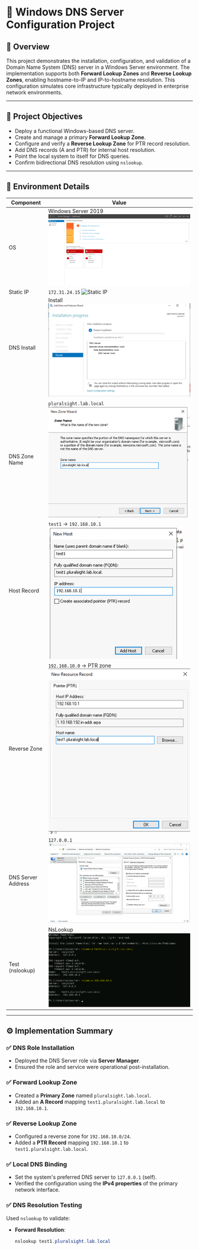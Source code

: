 # 🧠 Windows DNS Server Configuration Project

## 📘 Overview

This project demonstrates the installation, configuration, and validation of a Domain Name System (DNS) server in a Windows Server environment. The implementation supports both **Forward Lookup Zones** and **Reverse Lookup Zones**, enabling hostname-to-IP and IP-to-hostname resolution. This configuration simulates core infrastructure typically deployed in enterprise network environments.

---

## 🎯 Project Objectives

- Deploy a functional Windows-based DNS server.
- Create and manage a primary **Forward Lookup Zone**.
- Configure and verify a **Reverse Lookup Zone** for PTR record resolution.
- Add DNS records (A and PTR) for internal host resolution.
- Point the local system to itself for DNS queries.
- Confirm bidirectional DNS resolution using `nslookup`.

---

## 🧱 Environment Details

| Component           | Value                           |
|---------------------|----------------------------------|
| OS                  | Windows Server 2019 ![Server](Images/server-manager.png)  |
| Static IP           | `172.31.24.15` ![Static IP](Images/static-ip.png)         |
| DNS Install         |  Install ![Install](Images/dns-install.png)               |
| DNS Zone Name       | `pluralsight.lab.local`![DNS Zone](Images/dns-zone.png)|
| Host Record         | `test1` → `192.168.10.1` ![Host Record](Images/forward-host-A.png)   |
| Reverse Zone        | `192.168.10.0` → PTR zone ![Pointer Record](Images/pointer-record.png)       |
| DNS Server Address  | `127.0.0.1` ![DNS Server](Images/dns-server.png) |
| Test (nslookup)     | NsLookup ![nslookup](Images/nslookup.png)

---

## ⚙️ Implementation Summary

### ✅ DNS Role Installation

- Deployed the DNS Server role via **Server Manager**.
- Ensured the role and service were operational post-installation.

### ✅ Forward Lookup Zone

- Created a **Primary Zone** named `pluralsight.lab.local`.
- Added an **A Record** mapping `test1.pluralsight.lab.local` to `192.168.10.1`.

### ✅ Reverse Lookup Zone

- Configured a reverse zone for `192.168.10.0/24`.
- Added a **PTR Record** mapping `192.168.10.1` to `test1.pluralsight.lab.local`.

### ✅ Local DNS Binding

- Set the system's preferred DNS server to `127.0.0.1` (self).
- Verified the configuration using the **IPv4 properties** of the primary network interface.

### ✅ DNS Resolution Testing

Used `nslookup` to validate:

- **Forward Resolution**:
  ```powershell
  nslookup test1.pluralsight.lab.local
